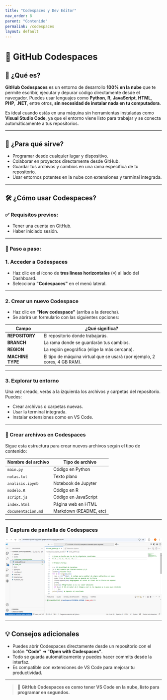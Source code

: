 ```yaml
---
title: "Codespaces y Dev Editor"
nav_order: 8
parent: "Contenido"
permalink: /codespaces
layout: default
---
```


# 🚀 GitHub Codespaces

## 🧠 ¿Qué es?

**GitHub Codespaces** es un entorno de desarrollo **100% en la nube** que te permite escribir, ejecutar y depurar código directamente desde el navegador. Puedes usar lenguajes como **Python**, **R**, **JavaScript**, **HTML**, **PHP**, **.NET**, entre otros, **sin necesidad de instalar nada en tu computadora**.

Es ideal cuando estás en una máquina sin herramientas instaladas como **Visual Studio Code**, ya que el entorno viene listo para trabajar y se conecta automáticamente a tus repositorios.

---

## 🎯 ¿Para qué sirve?

- Programar desde cualquier lugar y dispositivo.
- Colaborar en proyectos directamente desde GitHub.
- Guardar tus archivos y cambios en una rama específica de tu repositorio.
- Usar entornos potentes en la nube con extensiones y terminal integrada.

---

## 🛠️ ¿Cómo usar Codespaces?

### ✅ Requisitos previos:
- Tener una cuenta en GitHub.
- Haber iniciado sesión.

---

### 🔧 Paso a paso:

### **1. Acceder a Codespaces**
- Haz clic en el ícono de **tres líneas horizontales** (≡) al lado del Dashboard.
- Selecciona **"Codespaces"** en el menú lateral.

---

### **2. Crear un nuevo Codespace**
- Haz clic en **"New codespace"** (arriba a la derecha).
- Se abrirá un formulario con las siguientes opciones:

| Campo        | ¿Qué significa? |
|--------------|------------------|
| **REPOSITORY**  | El repositorio donde trabajarás. |
| **BRANCH**      | La rama donde se guardarán tus cambios. |
| **REGION**      | La región geográfica (elige la más cercana). |
| **MACHINE TYPE** | El tipo de máquina virtual que se usará (por ejemplo, 2 cores, 4 GB RAM). |

---

### **3. Explorar tu entorno**
Una vez creado, verás a la izquierda los archivos y carpetas del repositorio. Puedes:
- Crear archivos o carpetas nuevas.
- Usar la terminal integrada.
- Instalar extensiones como en VS Code.

---

### 📝 Crear archivos en Codespaces

Sigue esta estructura para crear nuevos archivos según el tipo de contenido:

| Nombre del archivo       | Tipo de archivo        |
|--------------------------|------------------------|
| `main.py`                | Código en Python       |
| `notas.txt`              | Texto plano            |
| `analisis.ipynb`         | Notebook de Jupyter    |
| `modelo.R`               | Código en R            |
| `script.js`              | Código en JavaScript   |
| `index.html`             | Página web en HTML     |
| `documentacion.md`       | Markdown (README, etc) |

---

### 📸 Captura de pantalla de Codespaces

![Captura de pantalla de Codespace](assets/codespace.png)

---

## 💡 Consejos adicionales

- Puedes abrir Codespaces directamente desde un repositorio con el botón **"Code" ➜ "Open with Codespaces"**.
- Todo se guarda automáticamente y puedes hacer commits desde la interfaz.
- Es compatible con extensiones de VS Code para mejorar tu productividad.

---

> 🧠 **GitHub Codespaces es como tener VS Code en la nube, listo para programar en segundos.**


